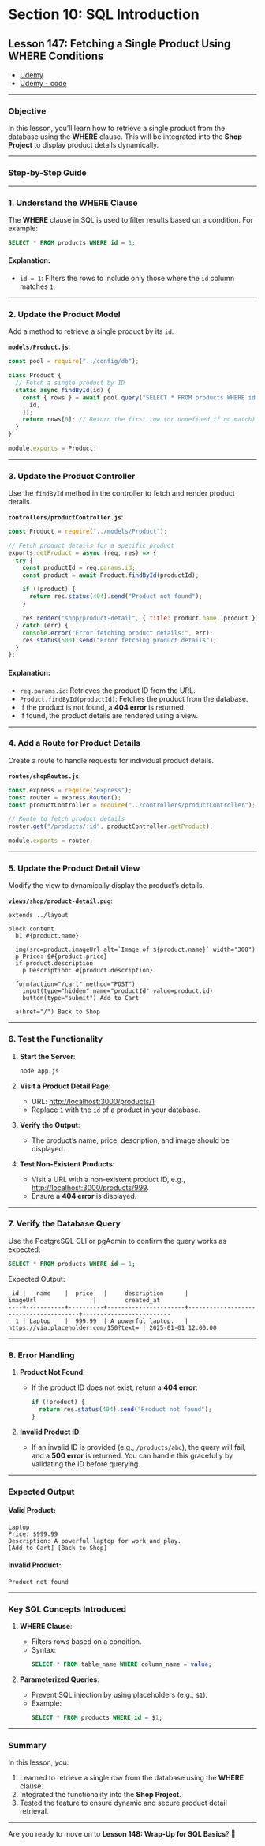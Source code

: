 # Section 10: SQL Introduction

## **Lesson 147: Fetching a Single Product Using WHERE Conditions**

- [Udemy](https://www.udemy.com/course/nodejs-the-complete-guide/learn/lecture/11738984#overview)
- [Udemy - code](code/04-fetching-a-single-product.zip)

---

### **Objective**

In this lesson, you’ll learn how to retrieve a single product from the database using the **WHERE** clause. This will be integrated into the **Shop Project** to display product details dynamically.

---

### **Step-by-Step Guide**

---

### **1. Understand the WHERE Clause**

The **WHERE** clause in SQL is used to filter results based on a condition. For example:

```sql
SELECT * FROM products WHERE id = 1;
```

#### **Explanation**:

- `id = 1`: Filters the rows to include only those where the `id` column matches `1`.

---

### **2. Update the Product Model**

Add a method to retrieve a single product by its `id`.

**`models/Product.js`**:

```javascript
const pool = require("../config/db");

class Product {
  // Fetch a single product by ID
  static async findById(id) {
    const { rows } = await pool.query("SELECT * FROM products WHERE id = $1", [
      id,
    ]);
    return rows[0]; // Return the first row (or undefined if no match)
  }
}

module.exports = Product;
```

---

### **3. Update the Product Controller**

Use the `findById` method in the controller to fetch and render product details.

**`controllers/productController.js`**:

```javascript
const Product = require("../models/Product");

// Fetch product details for a specific product
exports.getProduct = async (req, res) => {
  try {
    const productId = req.params.id;
    const product = await Product.findById(productId);

    if (!product) {
      return res.status(404).send("Product not found");
    }

    res.render("shop/product-detail", { title: product.name, product });
  } catch (err) {
    console.error("Error fetching product details:", err);
    res.status(500).send("Error fetching product details");
  }
};
```

#### **Explanation**:

- `req.params.id`: Retrieves the product ID from the URL.
- `Product.findById(productId)`: Fetches the product from the database.
- If the product is not found, a **404 error** is returned.
- If found, the product details are rendered using a view.

---

### **4. Add a Route for Product Details**

Create a route to handle requests for individual product details.

**`routes/shopRoutes.js`**:

```javascript
const express = require("express");
const router = express.Router();
const productController = require("../controllers/productController");

// Route to fetch product details
router.get("/products/:id", productController.getProduct);

module.exports = router;
```

---

### **5. Update the Product Detail View**

Modify the view to dynamically display the product’s details.

**`views/shop/product-detail.pug`**:

```pug
extends ../layout

block content
  h1 #{product.name}

  img(src=product.imageUrl alt=`Image of ${product.name}` width="300")
  p Price: $#{product.price}
  if product.description
    p Description: #{product.description}

  form(action="/cart" method="POST")
    input(type="hidden" name="productId" value=product.id)
    button(type="submit") Add to Cart

  a(href="/") Back to Shop
```

---

### **6. Test the Functionality**

1. **Start the Server**:

   ```bash
   node app.js
   ```

2. **Visit a Product Detail Page**:

   - URL: [http://localhost:3000/products/1](http://localhost:3000/products/1)
   - Replace `1` with the `id` of a product in your database.

3. **Verify the Output**:

   - The product’s name, price, description, and image should be displayed.

4. **Test Non-Existent Products**:
   - Visit a URL with a non-existent product ID, e.g., [http://localhost:3000/products/999](http://localhost:3000/products/999).
   - Ensure a **404 error** is displayed.

---

### **7. Verify the Database Query**

Use the PostgreSQL CLI or pgAdmin to confirm the query works as expected:

```sql
SELECT * FROM products WHERE id = 1;
```

Expected Output:

```
 id |   name    |  price   |     description      |               imageUrl                |        created_at
----+-----------+----------+----------------------+---------------------------------------+-------------------------
  1 | Laptop    |  999.99  | A powerful laptop.   | https://via.placeholder.com/150?text= | 2025-01-01 12:00:00
```

---

### **8. Error Handling**

1. **Product Not Found**:

   - If the product ID does not exist, return a **404 error**:
     ```javascript
     if (!product) {
       return res.status(404).send("Product not found");
     }
     ```

2. **Invalid Product ID**:
   - If an invalid ID is provided (e.g., `/products/abc`), the query will fail, and a **500 error** is returned. You can handle this gracefully by validating the ID before querying.

---

### **Expected Output**

#### **Valid Product**:

```
Laptop
Price: $999.99
Description: A powerful laptop for work and play.
[Add to Cart] [Back to Shop]
```

#### **Invalid Product**:

```
Product not found
```

---

### **Key SQL Concepts Introduced**

1. **WHERE Clause**:

   - Filters rows based on a condition.
   - Syntax:
     ```sql
     SELECT * FROM table_name WHERE column_name = value;
     ```

2. **Parameterized Queries**:
   - Prevent SQL injection by using placeholders (e.g., `$1`).
   - Example:
     ```sql
     SELECT * FROM products WHERE id = $1;
     ```

---

### **Summary**

In this lesson, you:

1. Learned to retrieve a single row from the database using the **WHERE** clause.
2. Integrated the functionality into the **Shop Project**.
3. Tested the feature to ensure dynamic and secure product detail retrieval.

---

Are you ready to move on to **Lesson 148: Wrap-Up for SQL Basics**? 🚀
